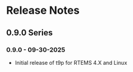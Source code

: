 # Release Notes

## 0.9.0 Series

### 0.9.0 - 09-30-2025

* Initial release of t9p for RTEMS 4.X and Linux

